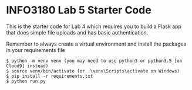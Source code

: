 # INFO3180 Lab 5 Starter Code
This is the starter code for Lab 4 which requires you to build a Flask app that does simple file uploads and has basic authentication.

Remember to always create a virtual environment and install the packages in your requirements file

```
$ python -m venv venv (you may need to use python3 or python3.5 [on Cloud9] instead)
$ source venv/bin/activate (or .\venv\Scripts\activate on Windows)
$ pip install -r requirements.txt 
$ python run.py
```
